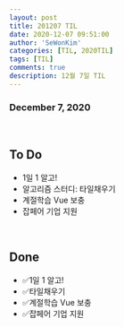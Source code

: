 ```yaml
---
layout: post
title: 201207 TIL
date: 2020-12-07 09:51:00
author: 'SeWonKim'
categories: [TIL, 2020TIL]
tags: [TIL]
comments: true
description: 12월 7일 TIL
---
```


### December 7, 2020

&nbsp;

## To Do

- 1일 1 알고!
- 알고리즘 스터디: 타일채우기
- 계절학습 Vue 보충
- 잡페어 기업 지원

&nbsp;
&nbsp;

## Done

- ✅1일 1 알고!
- ✅타일채우기
- ✅계절학습 Vue 보충
- ✅잡페어 기업 지원

&nbsp;
&nbsp;
